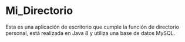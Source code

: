 # Mi_Directorio
Esta es una aplicación de escritorio que cumple la función de directorio personal, está realizada en Java 8 y utiliza una base de datos MySQL.
